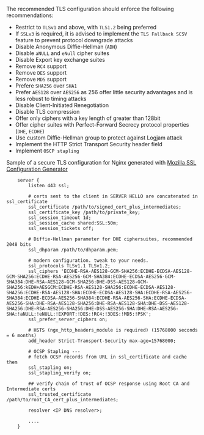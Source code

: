 The recommended TLS configuration should enforce the following recommendations:

* Restrict to `TLSv1` and above, with `TLS1.2` being preferred
* If `SSLv3` is required, it is advised to implement the `TLS Fallback SCSV` feature to prevent protocol downgrade
  attacks
* Disable Anonymous Diffie-Hellman (`ADH`)
* Disable `aNULL` and `eNull` cipher suites
* Disable Export key exchange suites
* Remove `RC4` support
* Remove `DES` support
* Remove `MD5` support
* Prefere `SHA256` over `SHA1`
* Prefer `AES128` over `AES256` as 256 offer little security advantages and is less robust to timing attacks
* Disable Client-Initiated Renegotiation
* Disable TLS compression
* Offer only ciphers with a key length of greater than 128bit
* Offer cipher suites with Perfect-Forward Secrecy protocol properties (`DHE`, `ECDHE`)
* Use custom Diffie-Hellman group to protect against Logjam attack
* Implement the HTTP Strict Transport Security header field
* Implement `OSCP stapling`

Sample of a secure TLS configuration for Nginx generated
with [Mozilla SSL Configuration Generator](https://mozilla.github.io/server-side-tls/ssl-config-generator/)

```nginx
    server {
        listen 443 ssl;
    
        # certs sent to the client in SERVER HELLO are concatenated in ssl_certificate
        ssl_certificate /path/to/signed_cert_plus_intermediates;
        ssl_certificate_key /path/to/private_key;
        ssl_session_timeout 1d;
        ssl_session_cache shared:SSL:50m;
        ssl_session_tickets off;
    
        # Diffie-Hellman parameter for DHE ciphersuites, recommended 2048 bits
        ssl_dhparam /path/to/dhparam.pem;
    
        # modern configuration. tweak to your needs.
        ssl_protocols TLSv1.1 TLSv1.2;
        ssl_ciphers 'ECDHE-RSA-AES128-GCM-SHA256:ECDHE-ECDSA-AES128-GCM-SHA256:ECDHE-RSA-AES256-GCM-SHA384:ECDHE-ECDSA-AES256-GCM-SHA384:DHE-RSA-AES128-GCM-SHA256:DHE-DSS-AES128-GCM-SHA256:kEDH+AESGCM:ECDHE-RSA-AES128-SHA256:ECDHE-ECDSA-AES128-SHA256:ECDHE-RSA-AES128-SHA:ECDHE-ECDSA-AES128-SHA:ECDHE-RSA-AES256-SHA384:ECDHE-ECDSA-AES256-SHA384:ECDHE-RSA-AES256-SHA:ECDHE-ECDSA-AES256-SHA:DHE-RSA-AES128-SHA256:DHE-RSA-AES128-SHA:DHE-DSS-AES128-SHA256:DHE-RSA-AES256-SHA256:DHE-DSS-AES256-SHA:DHE-RSA-AES256-SHA:!aNULL:!eNULL:!EXPORT:!DES:!RC4:!3DES:!MD5:!PSK';
        ssl_prefer_server_ciphers on;
    
        # HSTS (ngx_http_headers_module is required) (15768000 seconds = 6 months)
        add_header Strict-Transport-Security max-age=15768000;
    
        # OCSP Stapling ---
        # fetch OCSP records from URL in ssl_certificate and cache them
        ssl_stapling on;
        ssl_stapling_verify on;
    
        ## verify chain of trust of OCSP response using Root CA and Intermediate certs
        ssl_trusted_certificate /path/to/root_CA_cert_plus_intermediates;
    
        resolver <IP DNS resolver>;
    
        ....
    }
```
